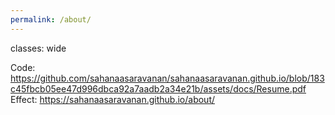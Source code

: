 ```yaml
---
permalink: /about/
---
```


classes: wide

Code: https://github.com/sahanaasaravanan/sahanaasaravanan.github.io/blob/183c45fbcb05ee47d996dbca92a7aadb2a34e21b/assets/docs/Resume.pdf
Effect: https://sahanaasaravanan.github.io/about/

<a href="/assets/docs/Resume.pdf" class="image fit" type="application/pdf"><img src="images/marr_pic.jpg" alt=""></a>